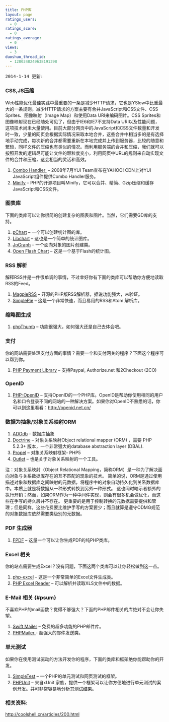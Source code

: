 ```yaml
---
title: PHP库
layout: page
ratings_users:
  - 0
ratings_score:
  - 0
ratings_average:
  - 0
views:
  - 3
duoshuo_thread_id:
  - 1280248249638191398
---
```

<pre>2014-1-14 更新:
</pre>

### CSS,JS压缩

Web性能优化最佳实践中最重要的一条是减少HTTP请求，它也是YSlow中比重最大的一条规则。减少HTTP请求的方案主要有合并JavaScript和CSS文件、CSS Sprites、图像映射（Image Map）和使用Data URI来编码图片。CSS Sprites和图像映射现在已经随处可见了，但由于IE6和IE7不支持Data URI以及性能问题，这项技术尚未大量使用。目前大部分网页中的JavaScript和CSS文件数量和开发时一致，少量的网页会根据实际情况采取本地合并，这些合并中相当多的是有选择地手动完成，每次新的合并都需要重新在本地完成并上传到服务器，比较的随意和繁琐，同样文件的压缩也有类似的情况。而利用服务端的合并和压缩，我们就可以按照开发的逻辑尽可能让文件的颗粒度变小，利用网页中URL的规则来自动实现文件的合并和压缩，这会相当的灵活和高效。

1.  <a title="Combo Handler" href="http://www.yuiblog.com/blog/2008/07/16/combohandler/" target="_blank">Combo Handler </a> – 2008年7月YUI Team宣布在YAHOO! CDN上对YUI JavaScript组件提供Combo Handler服务。
2.  <a title="Minify" href="https://code.google.com/p/minify/" target="_blank">Minify</a> – PHP的开源项目叫Minify，它可以合并、精简、Gzip压缩和缓存JavaScript和CSS文件。

### 图表库

下面的类库可以让你很简的创建复杂的图表和图片。当然，它们需要GD库的支持。

<div>
  <ol>
    <li>
      <a title="pChart" href="http://pchart.sourceforge.net/" target="_blank">pChart</a> – 一个可以创建统计图的库。
    </li>
    <li>
      <a title="Libchart" href="http://naku.dohcrew.com/libchart/pages/introduction/" target="_blank">Libchart</a> – 这也是一个简单的统计图库。
    </li>
    <li>
      <a title="JpGraph" href="http://www.aditus.nu/jpgraph/" target="_blank">JpGraph</a> – 一个面向对象的图片创建类。
    </li>
    <li>
      <a title="Open Flash Chart" href="http://teethgrinder.co.uk/open-flash-chart/" target="_blank">Open Flash Chart</a> – 这是一个基于Flash的统计图。
    </li>
  </ol>
</div>

### RSS 解析

解释RSS并是一件很单调的事情，不过幸好你有下面的类库可以帮助你方便地读取RSS的Feed。

1.  <a title="MagpieRSS" href="http://magpierss.sourceforge.net/" target="_blank">MagpieRSS</a> – 开源的PHP版RSS解析器，据说功能强大，未验证。
2.  <a title="SimplePie" href="http://simplepie.org/" target="_blank">SimplePie</a> – 这是一个非常快速，而且易用的RSS和Atom 解析库。

### 缩略图生成

1.  <a title=" phpThumb" href="http://phpthumb.sourceforge.net/" target="_blank">phpThumb</a> – 功能很强大，如何强大还是自己去体会吧。

### 支付

你的网站需要处理支付方面的事情？需要一个和支付网关的程序？下面这个程序可以帮到你。

1.  <a title="PHP Payment Library" href="http://www.phpfour.com/blog/2009/02/php-payment-gateway-library-for-paypal-authorizenet-and-2checkout/" target="_blank">PHP Payment Library</a> – 支持Paypal, Authorize.net 和2Checkout (2CO)

### OpenID

1.  <a title="PHP-OpenID" href="http://www.openidenabled.com/php-openid/" target="_blank">PHP-OpenID</a> – 支持OpenID的一个PHP库。OpenID是帮助你使用相同的用户名和口令登录不同的网站的一种解决方案。如果你对OpenID不熟悉的话，你可以到这里看看：<http://openid.net.cn/>

### 数据为抽象/对象关系映射ORM

1.  <a title="ADOdb" href="http://adodb.sourceforge.net/" target="_blank">ADOdb</a> – 数据库抽象
2.  <a title="Doctrine" href="http://www.doctrine-project.org/" target="_blank">Doctrine</a> – 对象关系映射Object relational mapper (ORM) ，需要 PHP 5.2.3+ 版本，一个非常强大的database abstraction layer (DBAL).
3.  <a title="Propel" href="http://propel.phpdb.org/trac/" target="_blank">Propel</a> – 对象关系映射框架- PHP5
4.  <a title="Outlet" href="http://www.outlet-orm.org/site/" target="_blank">Outlet</a> – 也是关于对象关系映射的一个工具。

注：对象关系映射（Object Relational Mapping，简称ORM）是一种为了解决面向对象与关系数据库存在的互不匹配的现象的技术。 简单的说，ORM是通过使用描述对象和数据库之间映射的元数据，将程序中的对象自动持久化到关系数据库中。本质上就是将数据从一种形式转换到另外一种形式。 这也同时暗示者额外的执行开销；然而，如果ORM作为一种中间件实现，则会有很多机会做优化，而这些在手写的持久层并不存在。 更重要的是用于控制转换的元数据需要提供和管理；但是同样，这些花费要比维护手写的方案要少；而且就算是遵守ODMG规范的对象数据库依然需要类级别的元数据。

### PDF 生成器

1.  <a title="FPDF" href="http://www.fpdf.org/" target="_blank">FPDF</a> – 这量一个可以让你生成PDF的纯PHP类库。

### Excel 相关

你的站点需要生成Excel？没有问题，下面这两个类库可以让你轻松做到这一点。

<div id="psum">
  <ol>
    <li>
      <a title="php-excel" href="http://code.google.com/p/php-excel/" target="_blank">php-excel</a> – 这是一个非常简单的Excel文件生成类。
    </li>
    <li>
      <a title="PHP Excel Reader" href="http://code.google.com/p/php-excel-reader/" target="_blank">PHP Excel Reader</a> – 可以解析并读取XLS文件中的数据。
    </li>
  </ol>
</div>

### E-Mail 相关 {#psum}

不喜欢PHP的mail函数？觉得不够强大？下面的PHP邮件相关的库绝对不会让你失望。

<div>
  <ol>
    <li>
      <a title="Swift Mailer" href="http://swiftmailer.org/" target="_blank">Swift Mailer</a> – 免费的超多功能的PHP邮件库。
    </li>
    <li>
      <a title="PHPMailer" href="http://phpmailer.codeworxtech.com/" target="_blank">PHPMailer </a>- 超强大的邮件发送类。
    </li>
  </ol>
  
  <h3>
    单元测试
  </h3>
  
  <p>
    如果你在使用测试驱动的方法开发你的程序，下面的类库和框架绝你能帮助你的开发。
  </p>
</div>

1.  <a title="SimpleTest" href="http://www.simpletest.org/" target="_blank">SimpleTest</a> – 一个PHP的单元测试和网页测试的框架。
2.  <a title="PHPUnit" href="http://www.phpunit.de/" target="_blank">PHPUnit</a> – 来自xUnit 家族，提供一个框架可以让你方便地进行单元测试的案例开发。并可非常容易地分析其测试结果。

### 相关资料:

http://coolshell.cn/articles/200.html